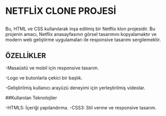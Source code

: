 # NETFLİX CLONE PROJESİ
##

Bu, HTML ve CSS kullanılarak inşa edilmiş bir Netflix klon projesidir. Bu projenin amacı, Netflix anasayfasının görsel tasarımını kopyalamaktır ve modern web geliştirme uygulamaları ile responsive tasarımı sergilemektir.

## ÖZELLİKLER

-Masaüstü ve mobil için responsive tasarım.

-Logo ve butonlarla çekici bir başlık.

-Geliştirilmiş kullanıcı arayüzü deneyimi için yerleştirilmiş videolar.

##Kullanılan Teknolojiler

-HTML5: İçeriği yapılandırma.
-CSS3: Stil verme ve responsive tasarım.
